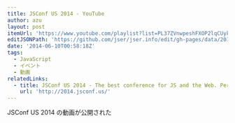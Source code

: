 ```yaml
---
title: JSConf US 2014 - YouTube
author: azu
layout: post
itemUrl: 'https://www.youtube.com/playlist?list=PL37ZVnwpeshFXOP2lqCUykYPXYNsK_fgN'
editJSONPath: 'https://github.com/jser/jser.info/edit/gh-pages/data/2014/06/index.json'
date: '2014-06-10T00:58:18Z'
tags:
  - JavaScript
  - イベント
  - 動画
relatedLinks:
  - title: JSConf US 2014 - The best conference for JS and the Web. Period
    url: 'http://2014.jsconf.us/'
---
```

JSConf US 2014 の動画が公開された
